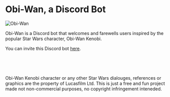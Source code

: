 # Obi-Wan, a Discord Bot

![Obi-Wan](https://c.tenor.com/qA9u4ETE66MAAAAC/hello-there-kenobi.gif)

Obi-Wan is a Discord bot that welcomes and farewells users inspired by the popular Star Wars character, Obi-Wan Kenobi.

You can invite this Discord bot [here]( https://discord.com/oauth2/authorize?client_id=970705150572367902&scope=bot&permissions=2048).

&nbsp;

&nbsp;

Obi-Wan Kenobi character or any other Star Wars dialouges, references or graphics are the property of Lucasfilm Ltd. This is just a free and fun project made not non-commercial purposes, no copyright infringement inteneded. 
